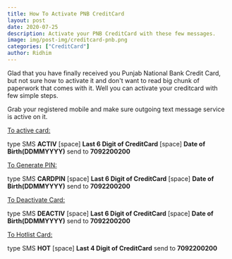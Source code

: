 ```yaml
---
title: How To Activate PNB CreditCard
layout: post
date: 2020-07-25
description: Activate your PNB CreditCard with these few messages.
image: img/post-img/creditcard-pnb.png
categories: ["CreditCard"]
author: Ridhim
---
```


Glad that you have finally received you Punjab National Bank Credit Card, but not sure how to activate it and don't want to read big chunk of paperwork that comes with it. Well you can activate your creditcard with few simple steps.

Grab your registered mobile and make sure outgoing text message service is active on it.

<u>To active card:</u>

type SMS **ACTIV** [space] **Last 6 Digit of CreditCard** [space] **Date of Birth(DDMMYYYY)** send to **7092200200**


<u>To Generate PIN:</u>

type SMS **CARDPIN** [space] **Last 6 Digit of CreditCard** [space] **Date of Birth(DDMMYYYY)** send to **7092200200**


<u>To Deactivate Card:</u>

type SMS **DEACTIV** [space] **Last 6 Digit of CreditCard** [space] **Date of Birth(DDMMYYYY)** send to **7092200200**


<u>To Hotlist Card:</u>

type SMS **HOT** [space] **Last 4 Digit of CreditCard** send to **7092200200**

